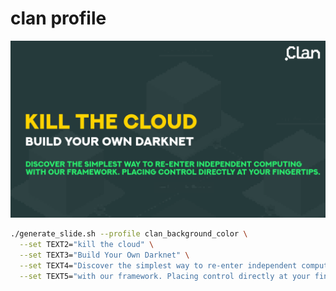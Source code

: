 # clan profile

![result](./sample.png)

```bash
./generate_slide.sh --profile clan_background_color \
  --set TEXT2="kill the cloud" \
  --set TEXT3="Build Your Own Darknet" \
  --set TEXT4="Discover the simplest way to re-enter independent computing" \
  --set TEXT5="with our framework. Placing control directly at your fingertips."
```
